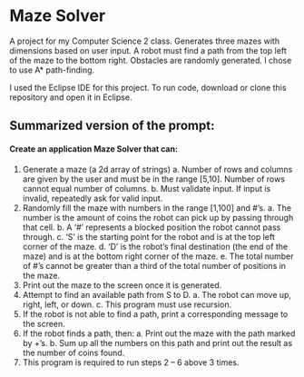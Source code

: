 # Maze Solver
A project for my Computer Science 2 class. Generates three mazes with dimensions based on user input. A robot must find a path from the top left of the maze to the bottom right. Obstacles are randomly generated. I chose to use A* path-finding.

I used the Eclipse IDE for this project. To run code, download or clone this repository and open it in Eclipse. 

## Summarized version of the prompt:

#### Create an application Maze Solver that can:
  1)	Generate a maze (a 2d array of strings) 
    a.	Number of rows and columns are given by the user and must be in the range [5,10]. Number of rows cannot equal number of columns.
    b.	Must validate input. If input is invalid, repeatedly ask for valid input.
  2)	Randomly fill the maze with numbers in the range [1,100] and #’s. 
    a.	The number is the amount of coins the robot can pick up by passing through that cell.
    b.	A ‘#’ represents a blocked position the robot cannot pass through.
    c.	‘S’ is the starting point for the robot and is at the top left corner of the maze.
    d.	‘D’ is the robot’s final destination (the end of the maze) and is at the bottom right corner of the maze.
    e.	The total number of #’s cannot be greater than a third of the total number of positions in the maze.
  3)	Print out the maze to the screen once it is generated.
  4)	Attempt to find an available path from S to D.
    a.	The robot can move up, right, left, or down.
    c.	This program must use recursion.
  5)	If the robot is not able to find a path, print a corresponding message to the screen.
  6)	If the robot finds a path, then:
    a.	Print out the maze with the path marked by +’s.
    b.	Sum up all the numbers on this path and print out the result as the number of coins found.
  7)	This program is required to run steps 2 – 6 above 3 times.
